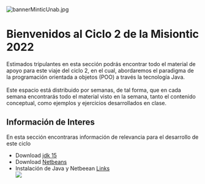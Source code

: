 ![bannerMinticUnab.jpg](https://crodrigr-gmail-com.trinket.io/api/files/608ed78845fe6aba0d7c02fe/bannerminticunab.jpeg "bannerMinticUnab.jpg")
# Bienvenidos al Ciclo 2 de la Misiontic 2022

Estimados tripulantes en esta sección podrás encontrar todo el material de apoyo para este viaje del ciclo 2, en el cual, abordaremos el paradigma de la programación orientada a objetos (POO) a través la tecnología Java. <br><br>
Este espacio está distribuido por semanas, de tal forma, que en cada semana encontrarás todo el material visto en la semana, tanto el contenido conceptual, como ejemplos y ejercicios desarrollados en clase. 

## Información de Interes

En esta sección encontraras información de relevancia para el desarrollo de este ciclo

- Download [jdk 15](https://www.oracle.com/java/technologies/javase/jdk15-archive-downloads.html) <br>
- Download [Netbeans](https://netbeans.apache.org/download/nb120/nb120.html)<br>
- Instalación de Java y Netbeean [Links](https://www.youtube.com/watch?v=2Et13pH2484) <br>
[![](https://img.youtube.com/vi/2Et13pH2484/0.jpg)](https://www.youtube.com/watch?v=2Et13pH2484)

